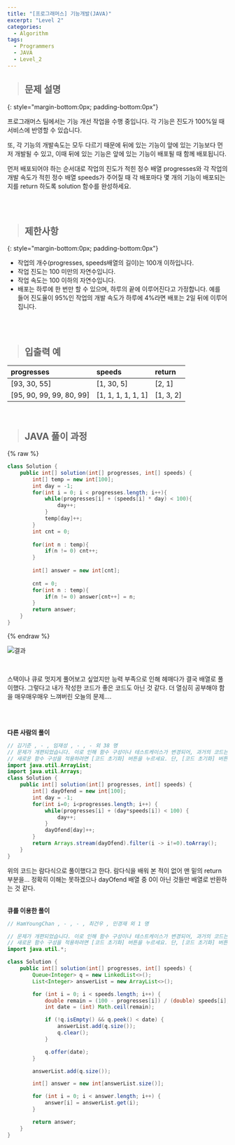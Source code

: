 ```yaml
---
title: "[프로그래머스] 기능개발(JAVA)"
excerpt: "Level 2"
categories: 
  - Algorithm
tags: 
  - Programmers
  - JAVA
  - Level_2
---
```



> ## 문제 설명
{: style="margin-bottom:0px; padding-bottom:0px"}

프로그래머스 팀에서는 기능 개선 작업을 수행 중입니다. 각 기능은 진도가 100%일 때 서비스에 반영할 수 있습니다.<br>

또, 각 기능의 개발속도는 모두 다르기 때문에 뒤에 있는 기능이 앞에 있는 기능보다 먼저 개발될 수 있고, 이때 뒤에 있는 기능은 앞에 있는 기능이 배포될 때 함께 배포됩니다.<br>

먼저 배포되어야 하는 순서대로 작업의 진도가 적힌 정수 배열 progresses와 각 작업의 개발 속도가 적힌 정수 배열 speeds가 주어질 때 각 배포마다 몇 개의 기능이 배포되는지를 return 하도록 solution 함수를 완성하세요.

<br><br>


> ## 제한사항
{: style="margin-bottom:0px; padding-bottom:0px"}

- 작업의 개수(progresses, speeds배열의 길이)는 100개 이하입니다.
- 작업 진도는 100 미만의 자연수입니다.
- 작업 속도는 100 이하의 자연수입니다.
- 배포는 하루에 한 번만 할 수 있으며, 하루의 끝에 이루어진다고 가정합니다. 예를 들어 진도율이 95%인 작업의 개발 속도가 하루에 4%라면 배포는 2일 뒤에 이루어집니다.


<br>
<br>


> ## 입출력 예

|progresses|speeds|return|
|:------|:------|:------|
|[93, 30, 55]|[1, 30, 5]|[2, 1]|
|[95, 90, 99, 99, 80, 99]|[1, 1, 1, 1, 1, 1]|[1, 3, 2]|



<br>

> ## JAVA 풀이 과정

{% raw %}

```java
class Solution {
    public int[] solution(int[] progresses, int[] speeds) {
        int[] temp = new int[100];
        int day = -1;
        for(int i = 0; i < progresses.length; i++){
            while(progresses[i] + (speeds[i] * day) < 100){
                day++;
            }
            temp[day]++;
        }
        int cnt = 0;
        
        for(int n : temp){
            if(n != 0) cnt++;
        }
        
        int[] answer = new int[cnt];
        
        cnt = 0;
        for(int n : temp){
            if(n != 0) answer[cnt++] = n;
        }
        return answer;
    }
}
```

{% endraw %}


![결과](https://blog.kakaocdn.net/dn/AFpJE/btq6YmhE2mE/3dcuKrKjo84GMSPfJOACjK/img.png)


<br>

스택이나 큐로 멋지게 풀어보고 싶었지만 능력 부족으로 인해 헤매다가 결국 배열로 풀이했다. 그렇다고 내가 작성한 코드가 좋은 코드도 아닌 것 같다. 더 열심히 공부해야 함을 매우매우매우 느껴버린 오늘의 문제....

<br><br>

**다른 사람의 풀이** <br>

```java
// 김기준 , - , 임재성 , - , - 외 38 명
// 문제가 개편되었습니다. 이로 인해 함수 구성이나 테스트케이스가 변경되어, 과거의 코드는 동작하지 않을 수 있습니다.
// 새로운 함수 구성을 적용하려면 [코드 초기화] 버튼을 누르세요. 단, [코드 초기화] 버튼을 누르면 작성 중인 코드는 사라집니다.
import java.util.ArrayList;
import java.util.Arrays;
class Solution {
    public int[] solution(int[] progresses, int[] speeds) {
        int[] dayOfend = new int[100];
        int day = -1;
        for(int i=0; i<progresses.length; i++) {
            while(progresses[i] + (day*speeds[i]) < 100) {
                day++;
            }
            dayOfend[day]++;
        }
        return Arrays.stream(dayOfend).filter(i -> i!=0).toArray();
    }
}
```

위의 코드는 람다식으로 풀이했다고 한다. 람다식을 배워 본 적이 없어 맨 밑의 return 부분을... 정확히 이해는 못하겠으나 dayOfend 배열 중 0이 아닌 것들만 배열로 반환하는 것 같다. <br><br>

**큐를 이용한 풀이** <br>


```java
// HamYoungChan , - , - , 최건우 , 민경재 외 1 명

// 문제가 개편되었습니다. 이로 인해 함수 구성이나 테스트케이스가 변경되어, 과거의 코드는 동작하지 않을 수 있습니다.
// 새로운 함수 구성을 적용하려면 [코드 초기화] 버튼을 누르세요. 단, [코드 초기화] 버튼을 누르면 작성 중인 코드는 사라집니다.
import java.util.*;

class Solution {
    public int[] solution(int[] progresses, int[] speeds) {
        Queue<Integer> q = new LinkedList<>();
        List<Integer> answerList = new ArrayList<>();

        for (int i = 0; i < speeds.length; i++) {
            double remain = (100 - progresses[i]) / (double) speeds[i];
            int date = (int) Math.ceil(remain);

            if (!q.isEmpty() && q.peek() < date) {
                answerList.add(q.size());
                q.clear();
            }

            q.offer(date);
        }

        answerList.add(q.size());

        int[] answer = new int[answerList.size()];

        for (int i = 0; i < answer.length; i++) {
            answer[i] = answerList.get(i);
        }

        return answer;
    }
}
```

